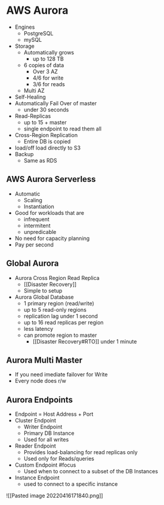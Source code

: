 # AWS Aurora
- Engines
	- PostgreSQL
	- mySQL
- Storage
	- Automatically grows
		- up to 128 TB
	- 6 copies of data
		- Over 3 AZ
		- 4/6 for write
		- 3/6 for reads
	- Multi AZ
- Self-Healing 
- Automatically Fail Over of master
	- under 30 seconds
- Read-Replicas
	- up to 15 + master
	- single endpoint to read them all
- Cross-Region Replication
	- Entire DB is copied 
- load/off load directly to S3
- Backup
	- Same as RDS

## AWS Aurora Serverless
- Automatic
	- Scaling
	- Instantiation
- Good for workloads that are
	- infrequent
	- intermitent 
	- unpredicable
- No need for capacity planning
- Pay per second

## Global Aurora
- Aurora Cross Region Read Replica
	- [[Disaster Recovery]]
	- Simple to setup
- Aurora Global Database
	- 1 primary region (read/write)
	- up to 5 read-only regions
	- replication lag under 1 second
	- up to 16 read replicas per region
	- less latency
	- can promote region to master
		- [[Disaster Recovery#RTO]] under 1 minute

## Aurora Multi Master
- If you need imediate failover for Write
- Every node does r/w

## Aurora Endpoints
- Endpoint = Host Address + Port
- Cluster Endpoint
	- Writer Endpoint 
	- Primary DB Instance
	- Used for all writes
- Reader Endpoint
	- Provides load-balancing for read replicas only
	- Used only for Reads/queries
- Custom Endpoint #focus 
	- Used when to connect to a subset of the DB Instances
- Instance Endpoint
	- used to connect to a specific instance

![[Pasted image 20220416171840.png]]


